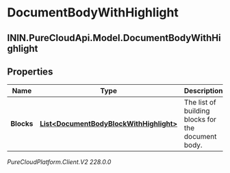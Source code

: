 # DocumentBodyWithHighlight

## ININ.PureCloudApi.Model.DocumentBodyWithHighlight

## Properties

|Name | Type | Description | Notes|
|------------ | ------------- | ------------- | -------------|
| **Blocks** | [**List&lt;DocumentBodyBlockWithHighlight&gt;**](DocumentBodyBlockWithHighlight) | The list of building blocks for the document body. | |



_PureCloudPlatform.Client.V2 228.0.0_
